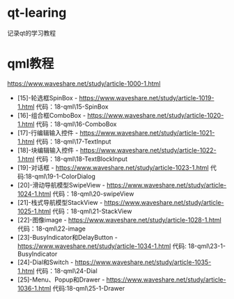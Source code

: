 # qt-learing
记录qt的学习教程



# qml教程
https://www.waveshare.net/study/article-1000-1.html

- [15]-轮选框SpinBox - https://www.waveshare.net/study/article-1019-1.html 代码：18-qml\15-SpinBox
- [16]-组合框ComboBox - https://www.waveshare.net/study/article-1020-1.html 代码：18-qml\16-ComboBox
- [17]-行编辑输入控件 - https://www.waveshare.net/study/article-1021-1.html 代码：18-qml\17-TextInput
- [18]-块编辑输入控件 - https://www.waveshare.net/study/article-1022-1.html 代码：18-qml\18-TextBlockInput
- [19]-对话框 - https://www.waveshare.net/study/article-1023-1.html 代码:18-qml\19-1-ColorDialog
- [20]-滑动导航模型SwipeView - https://www.waveshare.net/study/article-1024-1.html 代码：18-qml\20-swipeView
- [21]-栈式导航模型StackView - https://www.waveshare.net/study/article-1025-1.html 代码：18-qml\21-StackView
- [22]-图像image - https://www.waveshare.net/study/article-1028-1.html 代码：18-qml\22-image
- [23]-BusyIndicator和DelayButton - https://www.waveshare.net/study/article-1034-1.html 代码: 18-qml\23-1-BusyIndicator
- [24]-Dial和Switch - https://www.waveshare.net/study/article-1035-1.html 代码：18-qml\24-Dial
- [25]-Menu、Popup和Drawer - https://www.waveshare.net/study/article-1036-1.html 代码:18-qml\25-1-Drawer
